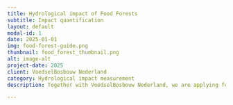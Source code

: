 ```yaml
---
title: Hydrological impact of Food Forests
subtitle: Impact quantification
layout: default
modal-id: 1
date: 2025-01-01
img: food-forest-guide.png
thumbnail: food_forest_thumbnail.png
alt: image-alt
project-date: 2025
client: VoedselBosbouw Nederland
category: Hydrological impact measurement
description: Together with VoedselBosbouw Nederland, we are applying for funding to research the hydrological impact of Food Forests in the Netherlands. This is intended to continue the work of the National Monitor Programme and support the growth of the Food Forest movement in the Netherlands and elsewhere.

---
```

